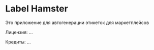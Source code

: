 # Label Hamster

Это приложение для автогенерации этикеток для маркетплейсов

Лицензия: ...

Кредиты: ...